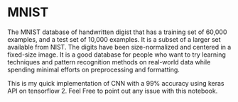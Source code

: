 # MNIST
The MNIST database of handwritten digist that has a training set of 60,000 examples, and a test set of 10,000 examples. It is a subset of a larger set available from NIST. The digits have been size-normalized and centered in a fixed-size image.
It is a good database for people who want to try learning techniques and pattern recognition methods on real-world data while spending minimal efforts on preprocessing and formatting.

This is my quick implementation of CNN with a 99% accuracy using keras API on tensorflow 2. Feel Free to point out any issue with this notebook. 


